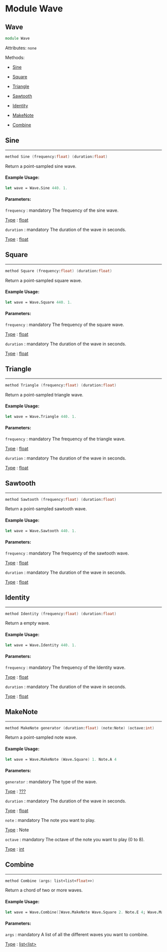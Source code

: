 # Module Wave

## Wave
```fsharp
module Wave
```
Attributes:
`none`

Methods:
- [Sine](#sine)
- [Square](#square)
- [Triangle](#triangle)
- [Sawtooth](#sawtooth)
- [Identity](#identity)

- [MakeNote](#makenote)
- [Combine](#combine)

## Sine
---
```fsharp
method Sine (frequency:float) (duration:float)
```
Return a point-sampled sine wave.

#### Example Usage:
```fsharp
let wave = Wave.Sine 440. 1.
```

#### Parameters:

`frequency` : mandatory
The frequency of the sine wave.

<ins>Type</ins> : [float](https://docs.microsoft.com/en-us/dotnet/api/system.double?view=net-6.0)

`duration` : mandatory
The duration of the wave in seconds.

<ins>Type</ins> : [float](https://docs.microsoft.com/en-us/dotnet/api/system.double?view=net-6.0)

## Square
---
```fsharp
method Square (frequency:float) (duration:float)
```
Return a point-sampled square wave.

#### Example Usage:
```fsharp
let wave = Wave.Square 440. 1.
```

#### Parameters:

`frequency` : mandatory
The frequency of the square wave.

<ins>Type</ins> : [float](https://docs.microsoft.com/en-us/dotnet/api/system.double?view=net-6.0)

`duration` : mandatory
The duration of the wave in seconds.

<ins>Type</ins> : [float](https://docs.microsoft.com/en-us/dotnet/api/system.double?view=net-6.0)

## Triangle
---
```fsharp
method Triangle (frequency:float) (duration:float)
```
Return a point-sampled triangle wave.

#### Example Usage:
```fsharp
let wave = Wave.Triangle 440. 1.
```

#### Parameters:

`frequency` : mandatory
The frequency of the triangle wave.

<ins>Type</ins> : [float](https://docs.microsoft.com/en-us/dotnet/api/system.double?view=net-6.0)

`duration` : mandatory
The duration of the wave in seconds.

<ins>Type</ins> : [float](https://docs.microsoft.com/en-us/dotnet/api/system.double?view=net-6.0)

## Sawtooth
---
```fsharp
method Sawtooth (frequency:float) (duration:float)
```
Return a point-sampled sawtooth wave.

#### Example Usage:
```fsharp
let wave = Wave.Sawtooth 440. 1.
```

#### Parameters:

`frequency` : mandatory
The frequency of the sawtooth wave.

<ins>Type</ins> : [float](https://docs.microsoft.com/en-us/dotnet/api/system.double?view=net-6.0)

`duration` : mandatory
The duration of the wave in seconds.

<ins>Type</ins> : [float](https://docs.microsoft.com/en-us/dotnet/api/system.double?view=net-6.0)

## Identity
---
```fsharp
method Identity (frequency:float) (duration:float)
```
Return a empty wave.

#### Example Usage:
```fsharp
let wave = Wave.Identity 440. 1.
```

#### Parameters:

`frequency` : mandatory
The frequency of the Identity wave.

<ins>Type</ins> : [float](https://docs.microsoft.com/en-us/dotnet/api/system.double?view=net-6.0)

`duration` : mandatory
The duration of the wave in seconds.

<ins>Type</ins> : [float](https://docs.microsoft.com/en-us/dotnet/api/system.double?view=net-6.0)

## MakeNote
---
```fsharp
method MakeNote generator (duration:float) (note:Note) (octave:int)
```
Return a point-sampled note wave.

#### Example Usage:
```fsharp
let wave = Wave.MakeNote (Wave.Square) 1. Note.A 4
```

#### Parameters:

`generator` : mandatory
The type of the wave.

<ins>Type</ins> : [???](https://docs.microsoft.com/en-us/dotnet/api/system.double?view=net-6.0)

`duration` : mandatory
The duration of the wave in seconds.

<ins>Type</ins> : [float](https://docs.microsoft.com/en-us/dotnet/api/system.double?view=net-6.0)

`note` : mandatory
The note you want to play.

<ins>Type</ins> : Note

`octave` : mandatory
The octave of the note you want to play (0 to 8).

<ins>Type</ins> : [int](https://docs.microsoft.com/en-us/dotnet/api/system.int16?view=net-6.0)

## Combine
---
```fsharp
method Combine (args: list<list<float>>)
```
Return a chord of two or more waves.

#### Example Usage:
```fsharp
let wave = Wave.Combine([Wave.MakeNote Wave.Square 2. Note.E 4; Wave.MakeNote Wave.Square 2. Note.C 4])
```

#### Parameters:

`args` : mandatory
A list of all the different waves you want to combine.

<ins>Type</ins> : [list<list<float>>](https://docs.microsoft.com/en-us/dotnet/api/system.collections.generic.list-1?view=net-6.0)
